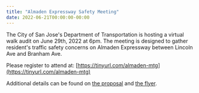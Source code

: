 ```yaml
---
title: "Almaden Expressway Safety Meeting"
date: 2022-06-21T00:00:00-00:00
---
```


The City of San Jose's Department of Transportation is hosting a virtual walk
audit on June 29th, 2022 at 6pm.<!--more--> The meeting is designed to gather resident's
traffic safety concerns on Almaden Expressway between Lincoln Ave and Branham
Ave.

Please register to attend at: [https://tinyurl.com/almaden-mtg](https://tinyurl.com/almaden-mtg)

Additional details can be found on [the proposal](https://static-www.commhill.org/pdf/Almaden_Foxworthy_Walk_Audit_Whats_Happening_Here.pdf) and [the flyer](https://static-www.commhill.org/pdf/Almaden_6-29-22_Walk_Audit_Invitation_Flier.pdf).
